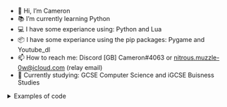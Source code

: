 - 📱 Hi, I’m Cameron
- 📚 I’m currently learning Python 
- 💻 I have some experiance using: Python and Lua
- 📦 I have some experiance using the pip packages: Pygame and Youtube_dl
- 📫 How to reach me: Discord [GB] Cameron#4063 or nitrous.muzzle-0w@icloud.com (relay email)
- 🏫 Currently studying: GCSE Computer Science and iGCSE Buisness Studies 
<details><summary>Examples of code</summary><br/>  
  
![image](https://user-images.githubusercontent.com/76789715/210214376-5355f403-8a68-4679-89dc-87246ca9df56.png)

</details>
<!---
Cameron-Programer/Cameron-Programer is a ✨ special ✨ repository because its `README.md` (this file) appears on your GitHub profile.
You can click the Preview link to take a look at your changes.
--->
